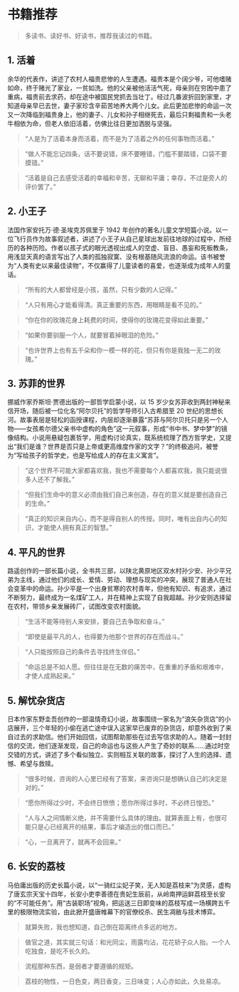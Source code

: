# 书籍推荐

> 多读书、读好书、好读书，推荐我读过的书籍。

## 1. 活着

余华的代表作，讲述了农村人福贵悲惨的人生遭遇。福贵本是个阔少爷，可他嗜赌如命，终于赌光了家业，一贫如洗。他的父亲被他活活气死，母亲则在穷困中患了重病，福贵前去求药，却在途中被国民党抓去当壮丁。经过几番波折回到家里，才知道母亲早已去世，妻子家珍含辛茹苦地养大两个儿女。此后更加悲惨的命运一次又一次降临到福贵身上，他的妻子、儿女和孙子相继死去，最后只剩福贵和一头老牛相依为命，但老人依旧活着，仿佛比往日更加洒脱与坚强。

> “人是为了活着本身而活着，而不是为了活着之外的任何事物而活着。”

> “做人不能忘记四条，话不要说错，床不要睡错，门槛不要踏错，口袋不要摸错。”

> “活着是自己去感受活着的幸福和辛苦，无聊和平庸；幸存，不过是旁人的评价罢了。”

## 2. 小王子

法国作家安托万·德·圣埃克苏佩里于 1942 年创作的著名儿童文学短篇小说。以一位飞行员作为故事叙述者，讲述了小王子从自己星球出发前往地球的过程中，所经历的各种历险。作者以孩子式的眼光透视出成人的空虚、盲目、愚妄和死板教条，用浅显天真的语言写出了人类的孤独寂寞、没有根基随风流浪的命运。该书被誉为“人类有史以来最佳读物”，不仅赢得了儿童读者的喜爱，也逐渐成为成年人的童话。

> “所有的大人都曾经是小孩，虽然，只有少数的人记得。”

> “人只有用心才能看得清。真正重要的东西，用眼睛是看不见的。”

> “你在你的玫瑰花身上耗费的时间，使得你的玫瑰花变得如此重要。”

> “如果你要驯服一个人，就要冒着掉眼泪的危险。”

> “也许世界上也有五千朵和你一模一样的花，但只有你是我独一无二的玫瑰。”

## 3. 苏菲的世界

挪威作家乔斯坦·贾德出版的一部哲学启蒙小说，以 15 岁少女苏菲收到两封神秘来信开场，随后被一位化名“阿尔贝托”的哲学导师引入古希腊至 20 世纪的思想长河。故事表层是轻松的函授课程，内层却逐渐暴露“苏菲与阿尔贝托只是另一个人物——女孩希尔德父亲书中虚构的角色”这一元叙事，形成“书中书、梦中梦”的镜像结构。小说用悬疑包裹哲学，用虚构讨论真实，既系统梳理了西方哲学史，又提出“我们是谁？世界是否只是上帝或更高维度作家的文字？”的终极追问，被誉为“写给孩子的哲学史，也是写给成人的存在主义寓言”。

> “这个世界不可能大家都喜欢我，我也不需要每个人都喜欢我，我只能说很多人还不了解我。”

> “但我们生命中的意义必须由我们自己来创造，存在的意义就是要创造自己的生命。”

> “真正的知识来自内心，而不是得自别人的传授。同时，唯有出自内心的知识，才能使人拥有真正的智慧。”

## 4. 平凡的世界

路遥创作的一部长篇小说，全书共三部，以陕北黄原地区双水村孙少安、孙少平兄弟为主线，通过他们的成长、爱情、劳动、理想与现实的冲突，展现了普通人在社会变革中的命运。孙少平是一个出身贫寒的农村青年，但他有知识、有追求，通过不断努力，最终成为一名煤矿工人，并在精神上实现了自我超越。孙少安则选择留在农村，带领乡亲发展砖厂，试图改变农村面貌。

> “生活不能等待别人来安排，要自己去争取和奋斗。”

> “即使是最平凡的人，也得要为他那个世界的存在而战斗。”

> “人只能按照自己的条件去寻找终生伴侣。”

> “命运总是不如人愿。但往往是在无数的痛苦中，在重重的矛盾和艰难中，才使人成熟起来。”

## 5. 解忧杂货店

日本作家东野圭吾创作的一部温情奇幻小说，故事围绕一家名为“浪矢杂货店”的小店展开，三个年轻的小偷在逃亡途中误入这家早已废弃的杂货店，却意外收到了来自过去的求助信。他们开始回信，试图帮助那些在过去写信求助的人。随着一封封信的交流，他们逐渐发现，自己的命运也与这些人产生了奇妙的联系……通过时空交错的方式，讲述了多个看似独立、实则相互关联的故事，探讨了人生的选择、遗憾、希望与救赎。

> “很多时候，咨询的人心里已经有了答案，来咨询只是想确认自己的决定是对的。”

> “愿你所得过少时，不会终日愤愤；愿你所得过多时，不必终日惶恐。”

> “人与人之间情断义绝，并不需要什么具体的理由。就算表面上有，也很可能只是心已经离开的结果，事后才编造出的借口而已。”

> “心，一旦离开了，就再不会回来。”

## 6. 长安的荔枝

马伯庸出版的历史长篇小说，以“一骑红尘妃子笑，无人知是荔枝来”为灵感，虚构了唐玄宗天宝十四年，长安小吏李善德在贵妃生辰前，从岭南押运鲜荔枝至长安的“不可能任务”。用“古装职场”视角，把运送三日即变味的荔枝写成一场横跨五千里的极限物流实验，由此掀开盛唐帷幕下的官僚绞杀、民生凋敝与技术博弈。

> 就算失败，我也想知道，自己倒在距离终点多远的地方。

> 做官之道，其实就三句话：和光同尘，雨露均沾，花花轿子众人抬。一个人吃独食，是吃不长久的。

> 流程那种东西，是弱者才要遵循的规矩。

> 荔枝的物性，一日色变，两日香变，三日味变；人心亦如此，久处易凉。
